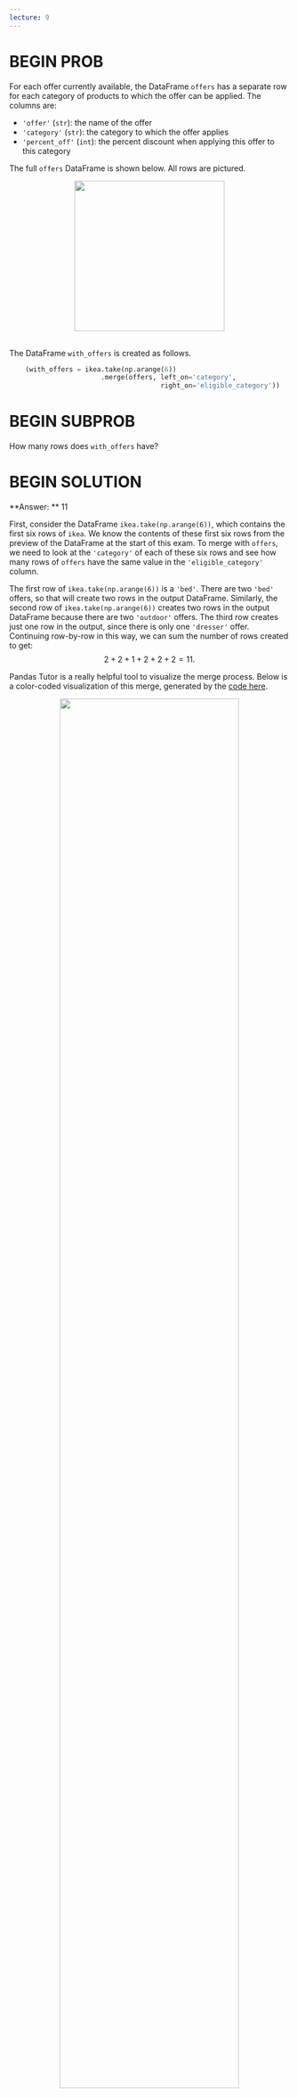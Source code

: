 ```yaml
---
lecture: 9
---
```


# BEGIN PROB

For each offer currently available, the DataFrame `offers` has a separate row for each category of products to which the offer can be applied. The columns are:

- `'offer'` (`str`): the name of the offer
- `'category'` (`str`): the category to which the offer applies
- `'percent_off'` (`int`): the percent discount when applying this offer to this category

The full `offers` DataFrame is shown below. All rows are pictured.

<center><img src='../assets/images/sp22-final/offersdf.png' height=270></center>
<br>

The DataFrame `with_offers` is created as follows.

```py
    (with_offers = ikea.take(np.arange(6))
                       .merge(offers, left_on='category',  
                                      right_on='eligible_category'))
```

# BEGIN SUBPROB

How many rows does `with_offers` have?

# BEGIN SOLUTION

**Answer: ** 11

First, consider the DataFrame `ikea.take(np.arange(6))`, which contains the first six rows of `ikea`. We know the contents of these first six rows from the preview of the DataFrame at the start of this exam. To merge with `offers`, we need to look at the `'category'` of each of these six rows and see how many rows of `offers` have the same value in the `'eligible_category'` column. 

The first row of `ikea.take(np.arange(6))` is a `'bed'`. There are two `'bed'` offers, so that will create two rows in the output DataFrame. Similarly, the second row of `ikea.take(np.arange(6))` creates two rows in the output DataFrame because there are two `'outdoor'` offers. The third row creates just one row in the output, since there is only one `'dresser'` offer. Continuing row-by-row in this way, we can sum the number of rows created to get:
$$2+2+1+2+2+2 = 11.$$

Pandas Tutor is a really helpful tool to visualize the merge process. Below is a color-coded visualization of this merge, generated by the <a href="https://pandastutor.com/vis.html#code=import%20pandas%20as%20pd%0Aimport%20numpy%20as%20np%0Aimport%20io%0A%0Aikea%20%3D%20pd.DataFrame%28%29.assign%28product%3D%5B%22%C3%84PPLAR%C3%96%20Table%2B6%20armchairs,%20outdoor,%20brown%20stained%22,%20%0A%20%20%20%20%20%20%20%20%20%20%20%20%20%20%20%20%20%20%20%20%20%20%20%20%20%20%20%20%20%20%20%20%20%20%20%20%20%20%20%22SUNDS%C3%96%20Table%2B2%20chairs,%20outdoor,%20gray/gray%22,%0A%20%20%20%20%20%20%20%20%20%20%20%20%20%20%20%20%20%20%20%20%20%20%20%20%20%20%20%20%20%20%20%20%20%20%20%20%20%20%20%22GLADSTAD%20Upholstered%20bed,%202%20storage%20boxes,%20Kabusa%20light%20gray,%20Twin%22,%0A%20%20%20%20%20%20%20%20%20%20%20%20%20%20%20%20%20%20%20%20%20%20%20%20%20%20%20%20%20%20%20%20%20%20%20%20%20%20%22HEMNES%20Daybed%20frame%20with%203%20drawers,%20white,%20Twin%22,%20%0A%20%20%20%20%20%20%20%20%20%20%20%20%20%20%20%20%20%20%20%20%20%20%20%20%20%20%20%20%20%20%20%20%20%20%20%20%20%20%22HEMNES%206-drawer%20chest,%20white%20stain,%2042%201/2x51%205/8%22,%20%0A%20%20%20%20%20%20%20%20%20%20%20%20%20%20%20%20%20%20%20%20%20%20%20%20%20%20%20%20%20%20%20%20%20%20%20%20%20%20%22LAPPLAND%20TV%20storage%20unit,%20white,%2072x15%203/8x57%207/8%22%5D,%20%0A%20%20%20%20%20%20%20%20%20%20%20%20%20%20%20%20%20%20%20%20%20%20%20%20%20%20%20%20%20%20category%3D%5B%22outdoor%22,%20%0A%20%20%20%20%20%20%20%20%20%20%20%20%20%20%20%20%20%20%20%20%20%20%20%20%20%20%20%20%20%20%20%20%20%20%20%20%20%20%20%20%22outdoor%22,%20%0A%20%20%20%20%20%20%20%20%20%20%20%20%20%20%20%20%20%20%20%20%20%20%20%20%20%20%20%20%20%20%20%20%20%20%20%20%20%20%20%22bed%22,%20%0A%20%20%20%20%20%20%20%20%20%20%20%20%20%20%20%20%20%20%20%20%20%20%20%20%20%20%20%20%20%20%20%20%20%20%20%20%20%20%20%22bed%22,%0A%20%20%20%20%20%20%20%20%20%20%20%20%20%20%20%20%20%20%20%20%20%20%20%20%20%20%20%20%20%20%20%20%20%20%20%20%20%20%20%22dresser%22,%0A%20%20%20%20%20%20%20%20%20%20%20%20%20%20%20%20%20%20%20%20%20%20%20%20%20%20%20%20%20%20%20%20%20%20%20%20%20%20%20%22storage%22%5D,%20%0A%20%20%20%20%20%20%20%20%20%20%20%20%20%20%20%20%20%20%20%20%20%20%20%20%20%20%20%20%20%20price%3D%5B629,%20149,%20254,%20399,%20299,%20179%5D,%20%0A%20%20%20%20%20%20%20%20%20%20%20%20%20%20%20%20%20%20%20%20%20%20%20%20%20%20%20%20%20%20assembly_cost%3D%5B62,%2035,%2098,%2075,%2065,%2056%5D,%20%0A%20%20%20%20%20%20%20%20%20%20%20%20%20%20%20%20%20%20%20%20%20%20%20%20%20%20%20%20%20%20packages%3D%5B7,%203,%201,%201,%201,%201%5D%29.take%28%5B2,%200,%204,%205,%201,%203%5D%29.reset_index%28%29.drop%28columns%3D%22index%22%29%0Aoffers%20%3D%20pd.DataFrame%28%29.assign%28offer%3D%5B%22summer%20sale%22,%20%22summer%20sale%22,%20%22get%20organized%20promo%22,%20%22get%20organized%20promo%22,%20%22snooze%20sale%22,%20%22birthday%20coupon%22,%20%22birthday%20coupon%22,%20%22birthday%20coupon%22%5D,%20%0A%20%20%20%20%20%20%20%20%20%20%20%20%20%20%20%20%20%20%20%20%20%20%20%20%20%20%20%20%20%20%20%20%20eligible_category%20%3D%20%5B%22outdoor%22,%20%22grill%22,%20%22storage%22,%20%22dresser%22,%20%22bed%22,%20%22outdoor%22,%20%22storage%22,%20%22bed%22%5D,%0A%20%20%20%20%20%20%20%20%20%20%20%20%20%20%20%20%20%20%20%20%20%20%20%20%20%20%20%20%20%20%20%20%20percent_off%3D%5B15,%2015,%2010,%2010,%2020,%2015,%2015,%2015%5D%29%0Aikea.take%28np.arange%286%29%29.merge%28offers,%20left_on%3D'category',%20right_on%3D'eligible_category'%29%0A%20%20%20%20%20%20%20%20%20%20%20%20%20%20%20%20%20%20%20%20%20%20%20%20%20%0A%0A&d=2022-07-27&lang=py&v=v1">code here</a>.

<center><img src='../assets/images/sp22-final/mergetutor.jpg' width=80%></center>

<average>41</average>
# END SOLUTION

# END SUBPROB

# BEGIN SUBPROB

How many rows of `with_offers` have a value of 20 in the `'percent_off'` column?

# BEGIN SOLUTION

**Answer: ** 2

There is just one offer with a value of 20 in the `'percent_off'` column, and this corresponds to an offer on a `'bed'`. Since there are two rows of  `ikea.take(np.arange(6))` with a `'category'` of `'bed'`, each of these will match with the 20 percent-off offer, creating two rows of `with_offers` with a value of 20 in the `'percent_off'` column.

The <a href="https://pandastutor.com/vis.html#code=import%20pandas%20as%20pd%0Aimport%20numpy%20as%20np%0Aimport%20io%0A%0Aikea%20%3D%20pd.DataFrame%28%29.assign%28product%3D%5B%22%C3%84PPLAR%C3%96%20Table%2B6%20armchairs,%20outdoor,%20brown%20stained%22,%20%0A%20%20%20%20%20%20%20%20%20%20%20%20%20%20%20%20%20%20%20%20%20%20%20%20%20%20%20%20%20%20%20%20%20%20%20%20%20%20%20%22SUNDS%C3%96%20Table%2B2%20chairs,%20outdoor,%20gray/gray%22,%0A%20%20%20%20%20%20%20%20%20%20%20%20%20%20%20%20%20%20%20%20%20%20%20%20%20%20%20%20%20%20%20%20%20%20%20%20%20%20%20%22GLADSTAD%20Upholstered%20bed,%202%20storage%20boxes,%20Kabusa%20light%20gray,%20Twin%22,%0A%20%20%20%20%20%20%20%20%20%20%20%20%20%20%20%20%20%20%20%20%20%20%20%20%20%20%20%20%20%20%20%20%20%20%20%20%20%20%22HEMNES%20Daybed%20frame%20with%203%20drawers,%20white,%20Twin%22,%20%0A%20%20%20%20%20%20%20%20%20%20%20%20%20%20%20%20%20%20%20%20%20%20%20%20%20%20%20%20%20%20%20%20%20%20%20%20%20%20%22HEMNES%206-drawer%20chest,%20white%20stain,%2042%201/2x51%205/8%22,%20%0A%20%20%20%20%20%20%20%20%20%20%20%20%20%20%20%20%20%20%20%20%20%20%20%20%20%20%20%20%20%20%20%20%20%20%20%20%20%20%22LAPPLAND%20TV%20storage%20unit,%20white,%2072x15%203/8x57%207/8%22%5D,%20%0A%20%20%20%20%20%20%20%20%20%20%20%20%20%20%20%20%20%20%20%20%20%20%20%20%20%20%20%20%20%20category%3D%5B%22outdoor%22,%20%0A%20%20%20%20%20%20%20%20%20%20%20%20%20%20%20%20%20%20%20%20%20%20%20%20%20%20%20%20%20%20%20%20%20%20%20%20%20%20%20%20%22outdoor%22,%20%0A%20%20%20%20%20%20%20%20%20%20%20%20%20%20%20%20%20%20%20%20%20%20%20%20%20%20%20%20%20%20%20%20%20%20%20%20%20%20%20%22bed%22,%20%0A%20%20%20%20%20%20%20%20%20%20%20%20%20%20%20%20%20%20%20%20%20%20%20%20%20%20%20%20%20%20%20%20%20%20%20%20%20%20%20%22bed%22,%0A%20%20%20%20%20%20%20%20%20%20%20%20%20%20%20%20%20%20%20%20%20%20%20%20%20%20%20%20%20%20%20%20%20%20%20%20%20%20%20%22dresser%22,%0A%20%20%20%20%20%20%20%20%20%20%20%20%20%20%20%20%20%20%20%20%20%20%20%20%20%20%20%20%20%20%20%20%20%20%20%20%20%20%20%22storage%22%5D,%20%0A%20%20%20%20%20%20%20%20%20%20%20%20%20%20%20%20%20%20%20%20%20%20%20%20%20%20%20%20%20%20price%3D%5B629,%20149,%20254,%20399,%20299,%20179%5D,%20%0A%20%20%20%20%20%20%20%20%20%20%20%20%20%20%20%20%20%20%20%20%20%20%20%20%20%20%20%20%20%20assembly_cost%3D%5B62,%2035,%2098,%2075,%2065,%2056%5D,%20%0A%20%20%20%20%20%20%20%20%20%20%20%20%20%20%20%20%20%20%20%20%20%20%20%20%20%20%20%20%20%20packages%3D%5B7,%203,%201,%201,%201,%201%5D%29.take%28%5B2,%200,%204,%205,%201,%203%5D%29.reset_index%28%29.drop%28columns%3D%22index%22%29%0Aoffers%20%3D%20pd.DataFrame%28%29.assign%28offer%3D%5B%22summer%20sale%22,%20%22summer%20sale%22,%20%22get%20organized%20promo%22,%20%22get%20organized%20promo%22,%20%22snooze%20sale%22,%20%22birthday%20coupon%22,%20%22birthday%20coupon%22,%20%22birthday%20coupon%22%5D,%20%0A%20%20%20%20%20%20%20%20%20%20%20%20%20%20%20%20%20%20%20%20%20%20%20%20%20%20%20%20%20%20%20%20%20eligible_category%20%3D%20%5B%22outdoor%22,%20%22grill%22,%20%22storage%22,%20%22dresser%22,%20%22bed%22,%20%22outdoor%22,%20%22storage%22,%20%22bed%22%5D,%0A%20%20%20%20%20%20%20%20%20%20%20%20%20%20%20%20%20%20%20%20%20%20%20%20%20%20%20%20%20%20%20%20%20percent_off%3D%5B15,%2015,%2010,%2010,%2020,%2015,%2015,%2015%5D%29%0Aikea.take%28np.arange%286%29%29.merge%28offers,%20left_on%3D'category',%20right_on%3D'eligible_category'%29%0A%20%20%20%20%20%20%20%20%20%20%20%20%20%20%20%20%20%20%20%20%20%20%20%20%20%0A%0A&d=2022-07-27&lang=py&v=v1">visualization from Pandas Tutor</a>
 below confirms our answer. The two rows with a value of 20 in the `'percent_off'` column are both shown in rows 0 and 2 of the output DataFrame.

<center><img src='../assets/images/sp22-final/mergetutor.jpg' width=80%></center>

<average>70</average>
# END SOLUTION

# END SUBPROB

# BEGIN SUBPROB

If you can use just one offer per product, you'd want to use the one that saves you the most money, which we'll call the best offer.

**True or False**: The expression below evaluates to a Series indexed by `'product'` with the name of the best offer for each product that appears in the `with_offers` DataFrame. 

```py
with_offers.groupby('product').max().get('offer')
```

( ) True
( ) False


# BEGIN SOLUTION

**Answer: ** False

Recall that `groupby` applies the aggregation function separately to each column. Applying the `.max()` aggregate on the `'offer'` column for each group gives the name that is latest in alphabetical order because it contains strings, whereas applying the `.max()` aggregate on the `'percent_off'` column gives the largest numerical value. These don't necessarily go together in `with_offers`. 

In particular, the element of `with_offers.groupby('product').max().get('offer')` corresponding to the LAPPLAND TV storage unit will be  `'get_organized_promo'`. This happens because the two rows of `with_offers` corresponding to the LAPPLAND TV storage unit have values of `'get_organized_promo'` and `'birthday coupon'`, but `'get_organized_promo'` is alphabetically later, so it's considered the max by `.groupby`. However, the `'birthday coupon'` is actually a better offer, since it's 15 percent off, while the `'get_organized_promo'` is only 10 percent off. The expression does not actually find the best offer for each product, but instead finds the latest alphabetical offer for each product.

We can see this directly by looking at the output of Pandas Tutor below, generated by <a href="https://pandastutor.com/vis.html#code=import%20pandas%20as%20pd%0Aimport%20numpy%20as%20np%0Aimport%20io%0A%0Aikea%20%3D%20pd.DataFrame%28%29.assign%28product%3D%5B%22%C3%84PPLAR%C3%96%20Table%2B6%20armchairs,%20outdoor,%20brown%20stained%22,%20%0A%20%20%20%20%20%20%20%20%20%20%20%20%20%20%20%20%20%20%20%20%20%20%20%20%20%20%20%20%20%20%20%20%20%20%20%20%20%20%20%22SUNDS%C3%96%20Table%2B2%20chairs,%20outdoor,%20gray/gray%22,%0A%20%20%20%20%20%20%20%20%20%20%20%20%20%20%20%20%20%20%20%20%20%20%20%20%20%20%20%20%20%20%20%20%20%20%20%20%20%20%20%22GLADSTAD%20Upholstered%20bed,%202%20storage%20boxes,%20Kabusa%20light%20gray,%20Twin%22,%0A%20%20%20%20%20%20%20%20%20%20%20%20%20%20%20%20%20%20%20%20%20%20%20%20%20%20%20%20%20%20%20%20%20%20%20%20%20%20%22HEMNES%20Daybed%20frame%20with%203%20drawers,%20white,%20Twin%22,%20%0A%20%20%20%20%20%20%20%20%20%20%20%20%20%20%20%20%20%20%20%20%20%20%20%20%20%20%20%20%20%20%20%20%20%20%20%20%20%20%22HEMNES%206-drawer%20chest,%20white%20stain,%2042%201/2x51%205/8%22,%20%0A%20%20%20%20%20%20%20%20%20%20%20%20%20%20%20%20%20%20%20%20%20%20%20%20%20%20%20%20%20%20%20%20%20%20%20%20%20%20%22LAPPLAND%20TV%20storage%20unit,%20white,%2072x15%203/8x57%207/8%22%5D,%20%0A%20%20%20%20%20%20%20%20%20%20%20%20%20%20%20%20%20%20%20%20%20%20%20%20%20%20%20%20%20%20category%3D%5B%22outdoor%22,%20%0A%20%20%20%20%20%20%20%20%20%20%20%20%20%20%20%20%20%20%20%20%20%20%20%20%20%20%20%20%20%20%20%20%20%20%20%20%20%20%20%20%22outdoor%22,%20%0A%20%20%20%20%20%20%20%20%20%20%20%20%20%20%20%20%20%20%20%20%20%20%20%20%20%20%20%20%20%20%20%20%20%20%20%20%20%20%20%22bed%22,%20%0A%20%20%20%20%20%20%20%20%20%20%20%20%20%20%20%20%20%20%20%20%20%20%20%20%20%20%20%20%20%20%20%20%20%20%20%20%20%20%20%22bed%22,%0A%20%20%20%20%20%20%20%20%20%20%20%20%20%20%20%20%20%20%20%20%20%20%20%20%20%20%20%20%20%20%20%20%20%20%20%20%20%20%20%22dresser%22,%0A%20%20%20%20%20%20%20%20%20%20%20%20%20%20%20%20%20%20%20%20%20%20%20%20%20%20%20%20%20%20%20%20%20%20%20%20%20%20%20%22storage%22%5D,%20%0A%20%20%20%20%20%20%20%20%20%20%20%20%20%20%20%20%20%20%20%20%20%20%20%20%20%20%20%20%20%20price%3D%5B629,%20149,%20254,%20399,%20299,%20179%5D,%20%0A%20%20%20%20%20%20%20%20%20%20%20%20%20%20%20%20%20%20%20%20%20%20%20%20%20%20%20%20%20%20assembly_cost%3D%5B62,%2035,%2098,%2075,%2065,%2056%5D,%20%0A%20%20%20%20%20%20%20%20%20%20%20%20%20%20%20%20%20%20%20%20%20%20%20%20%20%20%20%20%20%20packages%3D%5B7,%203,%201,%201,%201,%201%5D%29.take%28%5B2,%200,%204,%205,%201,%203%5D%29.reset_index%28%29.drop%28columns%3D%22index%22%29%0Aoffers%20%3D%20pd.DataFrame%28%29.assign%28offer%3D%5B%22summer%20sale%22,%20%22summer%20sale%22,%20%22get%20organized%20promo%22,%20%22get%20organized%20promo%22,%20%22snooze%20sale%22,%20%22birthday%20coupon%22,%20%22birthday%20coupon%22,%20%22birthday%20coupon%22%5D,%20%0A%20%20%20%20%20%20%20%20%20%20%20%20%20%20%20%20%20%20%20%20%20%20%20%20%20%20%20%20%20%20%20%20%20eligible_category%20%3D%20%5B%22outdoor%22,%20%22grill%22,%20%22storage%22,%20%22dresser%22,%20%22bed%22,%20%22outdoor%22,%20%22storage%22,%20%22bed%22%5D,%0A%20%20%20%20%20%20%20%20%20%20%20%20%20%20%20%20%20%20%20%20%20%20%20%20%20%20%20%20%20%20%20%20%20percent_off%3D%5B15,%2015,%2010,%2010,%2020,%2015,%2015,%2015%5D%29%0Awith_offers%20%3D%20ikea.take%28np.arange%286%29%29.merge%28offers,%20left_on%3D'category',%20right_on%3D'eligible_category'%29%0Awith_offers.groupby%28'product'%29.max%28%29.get%28'offer'%29%0A%0A%20%20%20%20%20%20%20%20%20%20%20%20%20%20%20%20%20%20%20%20%20%20%20%20%20%0A%0A&d=2022-07-27&lang=py&v=v1">this code</a>. 

<center><img src='../assets/images/sp22-final/maxtutor.jpg' width=80%></center>

<average>69</average>
# END SOLUTION

# END SUBPROB

# BEGIN SUBPROB

You want to add a column to `with_offers` containing the price after the offer discount is applied. 

```py
with_offers = with_offers.assign(after_price = _________)
with_offers
```

Which of the following could go in the blank? Select all that apply.

[ ] `with_offers.get('price') - with_offers.get('percent_off')/100`
[ ] `with_offers.get('price')*(100 - with_offers.get('percent_off'))/100`
[ ] `with_offers.get('price') - with_offers.get('price')*with_offers.get('percent_off')/100`
[ ] `with_offers.get('price')*(100 - with_offers.get('percent_off')/100)`

# BEGIN SOLUTION

**Answer: ** `with_offers.get('price')*(100 - with_offers.get('percent_off'))/100`,
`(with_offers.get('price') - with_offers.get('price')*with_offers.get('percent_off')/100)`

Notice that all the answer choices use `with_offers.get('price')`, which is a Series of prices, and `with_offers.get('percent_off')`, which is a Series of associated percentages off. Using Series arithmetic, which works element-wise, the goal is to create a Series of prices after the discount is applied. 

For example, the first row of `with_offers` corresponds to an item with a price of 254 dollars, and a discount of 20 percent off, coming from the snooze sale. This means its price after the discount should be 80 percent of the original value, which is $254*0.8 = 203.2$ dollars.

Let's go through each answer in order, working with this example. 

The first answer choice takes the price and subtracts the percent off divided by 100. For our example, this would compute the discounted price as $254 - 20/100 = 253.8$ dollars, which is incorrect.

The second answer choice multiplies the price by the quantity 100 minus the percent off, then divides by 100. This works because when we subtract the percent off from 100 and divide by 100, the result represents the proportion or fraction of the cost we must pay, and so multiplying by the price gives the price after the discount. For our example, this comes out to $254*(100-20)/100= 203.2$ dollars, which is correct.

The third answer choice is also correct. This corresponds to taking the original price and subtracting from it the dollar amount off, which comes from multiplying the price by the percent off and dividing by 100. For our example, this would be computed as $254 - 254*20/100 = 203.2$ dollars, which is correct.

The fourth answer multiplies the price by the quantity 100 minus the percent off divided by 100. For our example, this would compute the discounted price as $254*(100 - 20/100) = 25349.2$ dollars, a number that's nearly one hundred times the original price! 

Therefore, only the second and third answer choices are correct.

<average>79</average>
# END SOLUTION

# END SUBPROB

# END PROB